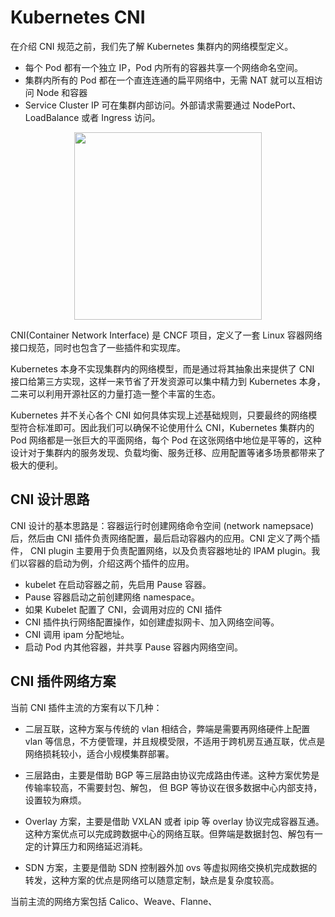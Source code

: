 # Kubernetes CNI

在介绍 CNI 规范之前，我们先了解 Kubernetes 集群内的网络模型定义。

- 每个 Pod 都有一个独立 IP，Pod 内所有的容器共享一个网络命名空间。
- 集群内所有的 Pod 都在一个直连连通的扁平网络中，无需 NAT 就可以互相访问 Node 和容器
- Service Cluster IP 可在集群内部访问。外部请求需要通过 NodePort、LoadBalance 或者 Ingress 访问。

<div  align="center">
	<img src="../assets/k8s-net.png" width = "300"  align=center />
</div>


CNI(Container Network Interface) 是 CNCF 项目，定义了一套 Linux 容器网络接口规范，同时也包含了一些插件和实现库。

Kubernetes 本身不实现集群内的网络模型，而是通过将其抽象出来提供了 CNI 接口给第三方实现，这样一来节省了开发资源可以集中精力到 Kubernetes 本身，二来可以利用开源社区的力量打造一整个丰富的生态。


Kubernetes 并不关心各个 CNI 如何具体实现上述基础规则，只要最终的网络模型符合标准即可。因此我们可以确保不论使用什么 CNI，Kubernetes 集群内的 Pod 网络都是一张巨大的平面网络，每个 Pod 在这张网络中地位是平等的，这种设计对于集群内的服务发现、负载均衡、服务迁移、应用配置等诸多场景都带来了极大的便利。


## CNI 设计思路

CNI 设计的基本思路是：容器运行时创建网络命令空间 (network namepsace) 后，然后由 CNI 插件负责网络配置，最后启动容器内的应用。CNI 定义了两个插件， CNI plugin 主要用于负责配置网络，以及负责容器地址的 IPAM plugin。我们以容器的启动为例，介绍这两个插件的应用。

- kubelet 在启动容器之前，先启用 Pause 容器。
- Pause 容器启动之前创建网络 namespace。
- 如果 Kubelet 配置了 CNI，会调用对应的 CNI 插件
- CNI 插件执行网络配置操作，如创建虚拟网卡、加入网络空间等。
- CNI 调用 ipam 分配地址。
- 启动 Pod 内其他容器，并共享 Pause 容器内网络空间。

## CNI 插件网络方案

当前 CNI 插件主流的方案有以下几种：

- 二层互联，这种方案与传统的 vlan 相结合，弊端是需要再网络硬件上配置 vlan 等信息，不方便管理，并且规模受限，不适用于跨机房互通互联，优点是网络损耗较小，适合小规模集群部署。

- 三层路由，主要是借助 BGP 等三层路由协议完成路由传递。这种方案优势是传输率较高，不需要封包、解包， 但 BGP 等协议在很多数据中心内部支持，设置较为麻烦。

- Overlay 方案，主要是借助 VXLAN 或者 ipip 等 overlay 协议完成容器互通。 这种方案优点可以完成跨数据中心的网络互联。但弊端是数据封包、解包有一定的计算压力和网络延迟消耗。

- SDN 方案，主要是借助 SDN 控制器外加 ovs 等虚拟网络交换机完成数据的转发，这种方案的优点是网络可以随意定制，缺点是复杂度较高。

当前主流的网络方案包括 Calico、Weave、Flanne、

